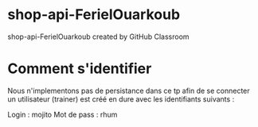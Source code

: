 # shop-api-FerielOuarkoub
shop-api-FerielOuarkoub created by GitHub Classroom


# Comment s'identifier

Nous n'implementons pas de persistance dans ce tp afin de se connecter un utilisateur (trainer) est créé
en dure avec les identifiants suivants : 

Login : mojito
Mot de pass : rhum

